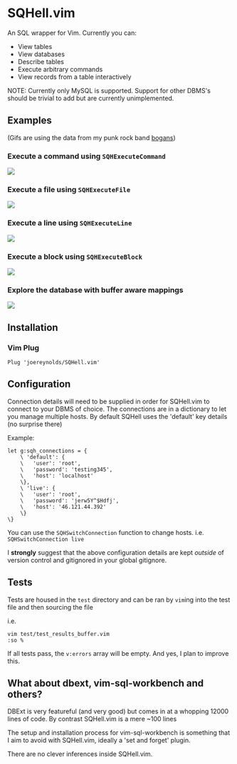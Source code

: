 # SQHell.vim

An SQL wrapper for Vim.
Currently you can:

- View tables
- View databases
- Describe tables
- Execute arbitrary commands
- View records from a table interactively

NOTE: Currently only MySQL is supported. Support for other DBMS's should be trivial to add but are currently unimplemented.

## Examples

(Gifs are using the data from my punk rock band [bogans](http://bogans.uk))
### Execute a command using `SQHExecuteCommand`

![](https://i.imgur.com/AUEhN2C.gif)

### Execute a file using `SQHExecuteFile`

![](https://i.imgur.com/67nONqC.gif)

### Execute a line using `SQHExecuteLine`

![](https://i.imgur.com/j3m62am.gif)

### Execute a block using `SQHExecuteBlock`

![](https://i.imgur.com/40uCqVI.gif)

### Explore the database with buffer aware mappings

![](https://i.imgur.com/E12LHnA.gif)

## Installation


### Vim Plug

```
Plug 'joereynolds/SQHell.vim'
```

## Configuration

Connection details will need to be supplied in order for SQHell.vim to connect
to your DBMS of choice. The connections are in a dictionary to let you manage
multiple hosts. By default SQHell uses the 'default' key details (no surprise there)

Example:

```
let g:sqh_connections = {
    \ 'default': {
    \   'user': 'root',
    \   'password': 'testing345',
    \   'host': 'localhost'
    \},
    \ 'live': {
    \   'user': 'root',
    \   'password': 'jerw5Y^$Hdfj',
    \   'host': '46.121.44.392'
    \}
\}
```

You can use the `SQHSwitchConnection` function to change hosts.
i.e. `SQHSwitchConnection live`

I **strongly** suggest that the above configuration details are kept *outside*
of version control and gitignored in your global gitignore.

## Tests

Tests are housed in the `test` directory and can be ran by
`vim`ing into the test file and then sourcing the file

i.e.

```
vim test/test_results_buffer.vim
:so %
```

If all tests pass, the `v:errors` array will be empty.
And yes, I plan to improve this.

## What about dbext, vim-sql-workbench and others?

DBExt is very featureful (and very good) but comes in at a whopping 12000 lines
of code. By contrast SQHell.vim is a mere ~100 lines

The setup and installation process for vim-sql-workbench is something that I
aim to avoid with SQHell.vim, ideally a 'set and forget' plugin.

There are no clever inferences inside SQHell.vim.
